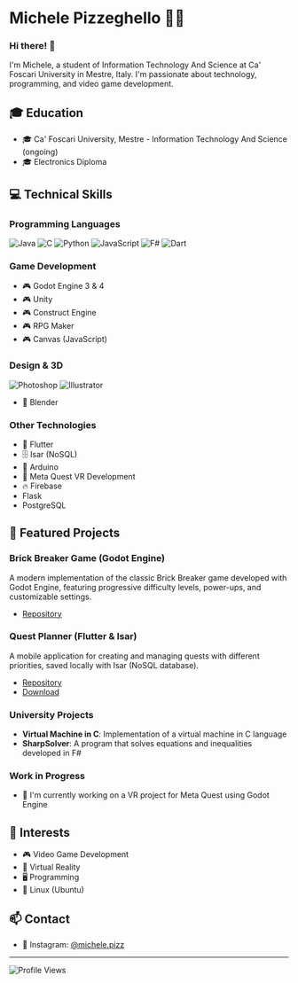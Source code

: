 # Michele Pizzeghello 👨‍💻

### Hi there! 👋

I'm Michele, a student of Information Technology And Science at Ca' Foscari University in Mestre, Italy. I'm passionate about technology, programming, and video game development.

## 🎓 Education
- 🎓 Ca' Foscari University, Mestre - Information Technology And Science (ongoing)
- 🎓 Electronics Diploma

## 💻 Technical Skills

### Programming Languages
![Java](https://img.shields.io/badge/Java-ED8B00?style=for-the-badge&logo=java&logoColor=white)
![C](https://img.shields.io/badge/C-00599C?style=for-the-badge&logo=c&logoColor=white)
![Python](https://img.shields.io/badge/Python-14354C?style=for-the-badge&logo=python&logoColor=white)
![JavaScript](https://img.shields.io/badge/JavaScript-F7DF1E?style=for-the-badge&logo=javascript&logoColor=black)
![F#](https://img.shields.io/badge/F%23-5C2D91?style=for-the-badge&logo=fsharp&logoColor=white)
![Dart](https://img.shields.io/badge/Dart-0175C2?style=for-the-badge&logo=dart&logoColor=white)

### Game Development
- 🎮 Godot Engine 3 & 4
- 🎮 Unity
- 🎮 Construct Engine
- 🎮 RPG Maker
- 🎮 Canvas (JavaScript)

### Design & 3D
![Photoshop](https://aleen42.github.io/badges/src/photoshop.svg)
![Illustrator](https://aleen42.github.io/badges/src/illustrator.svg)
- 🎨 Blender

### Other Technologies
- 📱 Flutter
- 🗄️ Isar (NoSQL)
- 🤖 Arduino
- 🥽 Meta Quest VR Development
- 🔥 Firebase
- Flask
- PostgreSQL

## 🚀 Featured Projects

### Brick Breaker Game (Godot Engine)
A modern implementation of the classic Brick Breaker game developed with Godot Engine, featuring progressive difficulty levels, power-ups, and customizable settings.
- [Repository](https://github.com/mike0697/Breakout)

### Quest Planner (Flutter & Isar)
A mobile application for creating and managing quests with different priorities, saved locally with Isar (NoSQL database).
- [Repository](https://github.com/mike0697/quest_planner)
- [Download](https://github.com/mike0697/quest_planner/tree/master/release)

### University Projects
- **Virtual Machine in C**: Implementation of a virtual machine in C language
- **SharpSolver**: A program that solves equations and inequalities developed in F#

### Work in Progress
- 🔭 I'm currently working on a VR project for Meta Quest using Godot Engine

## 🌱 Interests
- 🎮 Video Game Development
- 🥽 Virtual Reality
- 🖥️ Programming
- 🐧 Linux (Ubuntu)

## 📫 Contact
- 📸 Instagram: [@michele.pizz](https://www.instagram.com/michele.pizz/)

---

![Profile Views](https://komarev.com/ghpvc/?username=mike0697)
